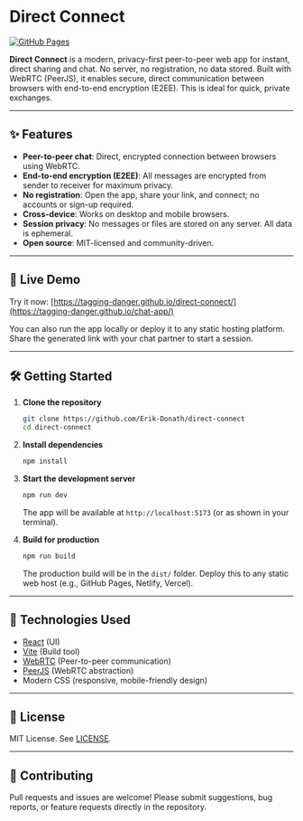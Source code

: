 # Direct Connect

[![GitHub Pages](https://img.shields.io/badge/demo-online-green)](https://tagging-danger.github.io/chat-app/)

**Direct Connect** is a modern, privacy-first peer-to-peer web app for instant, direct sharing and chat. No server, no registration, no data stored. Built with WebRTC (PeerJS), it enables secure, direct communication between browsers with end-to-end encryption (E2EE). This is ideal for quick, private exchanges.

---

## ✨ Features

- **Peer-to-peer chat**: Direct, encrypted connection between browsers using WebRTC.
- **End-to-end encryption (E2EE)**: All messages are encrypted from sender to receiver for maximum privacy.
- **No registration**: Open the app, share your link, and connect; no accounts or sign-up required.
- **Cross-device**: Works on desktop and mobile browsers.
- **Session privacy**: No messages or files are stored on any server. All data is ephemeral.
- **Open source**: MIT-licensed and community-driven.

---

## 🚀 Live Demo

Try it now: [https://tagging-danger.github.io/direct-connect/](https://tagging-danger.github.io/chat-app/)

You can also run the app locally or deploy it to any static hosting platform. Share the generated link with your chat partner to start a session.

---

## 🛠️ Getting Started

1. **Clone the repository**
   ```bash
   git clone https://github.com/Erik-Donath/direct-connect
   cd direct-connect
   ```
2. **Install dependencies**
   ```bash
   npm install
   ```
3. **Start the development server**
   ```bash
   npm run dev
   ```
   The app will be available at `http://localhost:5173` (or as shown in your terminal).

4. **Build for production**
   ```bash
   npm run build
   ```
   The production build will be in the `dist/` folder. Deploy this to any static web host (e.g., GitHub Pages, Netlify, Vercel).

---

## 🧩 Technologies Used

- [React](https://react.dev/) (UI)
- [Vite](https://vitejs.dev/) (Build tool)
- [WebRTC](https://developer.mozilla.org/en-US/docs/Web/API/WebRTC_API) (Peer-to-peer communication)
- [PeerJS](https://peerjs.com/) (WebRTC abstraction)
- Modern CSS (responsive, mobile-friendly design)

---

## 📄 License

MIT License. See [LICENSE](./LICENSE).

---

## 🤝 Contributing

Pull requests and issues are welcome! Please submit suggestions, bug reports, or feature requests directly in the repository.
